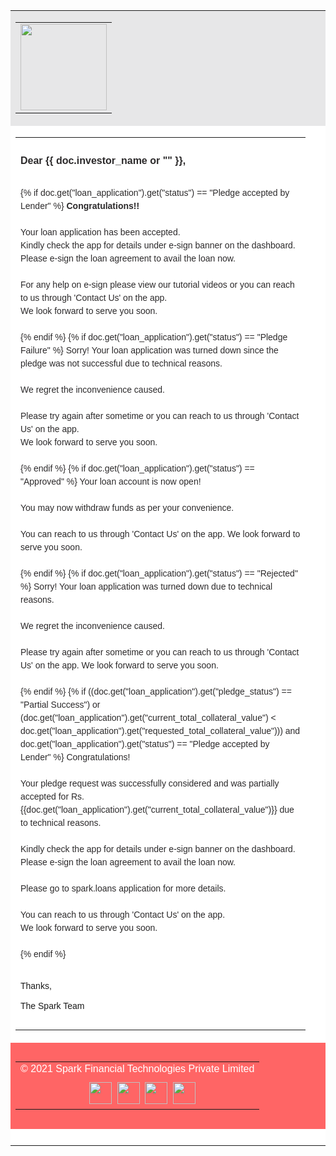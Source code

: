 <!DOCTYPE html PUBLIC "-//W3C//DTD XHTML 1.0 Transitional//EN" "http://www.w3.org/TR/xhtml1/DTD/xhtml1-transitional.dtd">
<html xmlns="http://www.w3.org/1999/xhtml">
<head>
<meta http-equiv="Content-Type" content="text/html; charset=utf-8" />
<meta name="viewport" content="width=device-width, initial-scale=1.0, maximum-scale=1.0, user-scalable=0">
<title>Mailer</title>

<style rel="stylesheet" type="text/css">
    @media only screen and (max-width: 600px) {
		table table.table1{ width:95% !important}
        table { width: 100% !important; }

        .column {width: 100% !important; display: block !important; text-align:center  }
    }
</style>

</head>

<body>
<table width="800" border="0" align="center" cellpadding="0" cellspacing="0" style="background:#fff">
  <tr>
    <td bgcolor="#e7e7e8" height="138"><table class="table1" width="700" border="0" align="center" cellpadding="0" cellspacing="0" style="width:95% !important">
        <tr>
          <td><a href="#"><img src="{{ frappe.utils.get_url('/assets/lms/mail_images/logo.png') }}" style="border:0;height:138px"/></a></td>
        </tr>
      </table></td>
  </tr>
  <tr>
    <td><table class="table1" width="700" border="0" align="center" cellpadding="0" cellspacing="0" style="width:95% !important">
        <tr>
          <td height="25">&nbsp;</td>
        </tr>
        <tr>
          <td><strong><span style="font-family:Arial, Helvetica, sans-serif; font-size:16px; color:#2c2a2b">Dear {{ doc.investor_name or "" }},</span></strong></td>
        </tr>
        <tr>
          <td>&nbsp;</td>
        </tr>
        <tr>
            <td>
                <span style="font-family:Arial, Helvetica, sans-serif; font-size:14px; line-height:150%; color:#2c2a2b">
                    {% if doc.get("loan_application").get("status") == "Pledge accepted by Lender" %}
                        <strong>Congratulations!!</strong><br />
                        <br />
                        Your loan application has been accepted.<br />
                        Kindly check the app for details under e-sign banner on the dashboard. Please e-sign the loan agreement to avail the loan now.<br />
                        <br />
                        For any help on e-sign please view our tutorial videos or you can reach to us through 'Contact Us' on the app.<br />
                        We look forward to serve you soon.<br />
                        <br />
                    {% endif %}
                    {% if doc.get("loan_application").get("status") == "Pledge Failure" %}
                        Sorry! Your loan application was turned down since the pledge was not successful due to technical reasons.<br />
                        <br />
                        We regret the inconvenience caused.<br />
                        <br />
                        Please try again after sometime or you can reach to us through 'Contact Us' on the app.<br />
                        We look forward to serve you soon.<br />
                        <br />
                    {% endif %}
                    {% if doc.get("loan_application").get("status") == "Approved" %}
                        Your loan account is now open!<br />
                        <br />
                        You may now withdraw funds as per your convenience.<br />
                        <br />
                        You can reach to us through 'Contact Us' on the app.
                        We look forward to serve you soon.<br />
                        <br />
                    {% endif %}
                    {% if doc.get("loan_application").get("status") == "Rejected" %}
                        Sorry! Your loan application was turned down due to technical reasons.<br />
                        <br />
                        We regret the inconvenience caused.<br />
                        <br />
                        Please try again after sometime or you can reach to us through 'Contact Us' on the app.
                        We look forward to serve you soon.<br />
                        <br />
                    {% endif %}
                    {% if ((doc.get("loan_application").get("pledge_status") == "Partial Success") or (doc.get("loan_application").get("current_total_collateral_value") < doc.get("loan_application").get("requested_total_collateral_value"))) and doc.get("loan_application").get("status") == "Pledge accepted by Lender" %}
                        Congratulations!<br />
                        <br />
                        Your pledge request was successfully considered and was partially accepted for Rs. {{doc.get("loan_application").get("current_total_collateral_value")}} due to
                        technical reasons.<br />
                        <br />
                        Kindly check the app for details under e-sign banner on the dashboard. Please e-sign the loan
                        agreement to avail the loan now.<br />
                        <br />
                        Please go to spark.loans application for more details.<br />
                        <br />
                        You can reach to us through 'Contact Us' on the app.<br />
                        We look forward to serve you soon.<br />
                        <br />
                    {% endif %}
                </span>
            </td>
        </tr>
        <tr>
          <td>&nbsp;</td>
        </tr>
        <tr>
          <td><span style="font-family:Arial, Helvetica, sans-serif; font-size:14px;">Thanks,<br />
            <br />
            The Spark Team</span></td>
        </tr>
        <tr>
          <td height="25">&nbsp;</td>
        </tr>
      </table></td>
  </tr>
  <tr>
    <td height="138" bgcolor="#ff6565"><table width="700" border="0" align="center" cellpadding="0" cellspacing="0">
        <tr>
          <td class="column" style="padding-bottom:10px"><span style="font-family:Arial, Helvetica, sans-serif; font-size:16px; color:#fff;width: 100% !important; display: block !important; text-align:center">© 2021 Spark Financial Technologies Private Limited</span></td>
          </tr>
          <tr>
          <td class="column" align="right" style="width: 100% !important; display: block !important; text-align:center"><a href="#"><img src="{{ frappe.utils.get_url('/assets/lms/mail_images/fb-icon.png') }}" width="36" height="35" style="border:0"/></a>&nbsp; <a href="#"><img src="{{ frappe.utils.get_url('/assets/lms/mail_images/tw-icon.png') }}" width="36" height="35" style="border:0"/></a>&nbsp; <a href="#"><img src="{{ frappe.utils.get_url('/assets/lms/mail_images/inst-icon.png') }}" width="36" height="35" style="border:0"/></a>&nbsp; <a href="#"><img src="{{ frappe.utils.get_url('/assets/lms/mail_images/lin-icon.png') }}" width="36" height="35" style="border:0"/></a></td>
        </tr>
      </table></td>
  </tr>
  <tr>
    <td>&nbsp;</td>
  </tr>
</table>
</body>
</html>
